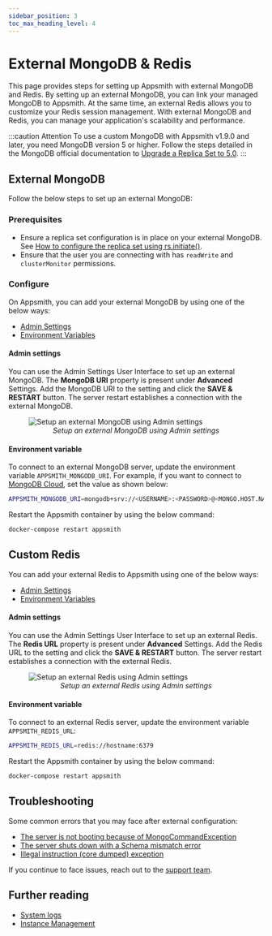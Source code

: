 ```yaml
---
sidebar_position: 3
toc_max_heading_level: 4
---
```

# External MongoDB & Redis

This page provides steps for setting up Appsmith with external MongoDB and Redis. By setting up an external MongoDB, you can link your managed MongoDB to Appsmith. At the same time, an external Redis allows you to customize your Redis session management. With external MongoDB and Redis, you can manage your application's scalability and performance.

:::caution Attention
To use a custom MongoDB with Appsmith v1.9.0 and later, you need MongoDB version 5 or higher. Follow the steps detailed in the MongoDB official documentation to [Upgrade a Replica Set to 5.0](https://www.mongodb.com/docs/manual/release-notes/5.0-upgrade-replica-set/).
:::

## External MongoDB
Follow the below steps to set up an external MongoDB:

### Prerequisites
* Ensure a replica set configuration is in place on your external MongoDB. See [How to configure the replica set using rs.initiate()](https://docs.mongodb.com/manual/reference/method/rs.initiate/).
* Ensure that the user you are connecting with has `readWrite` and `clusterMonitor` permissions.

### Configure
On Appsmith, you can add your external MongoDB by using one of the below ways:

* [Admin Settings](#admin-settings)
* [Environment Variables](#environment-variable)

#### Admin settings
You can use the Admin Settings User Interface to set up an external MongoDB. The **MongoDB URI** property is present under **Advanced** Settings. Add the MongoDB URI to the setting and click the **SAVE & RESTART** button. The server restart establishes a connection with the external MongoDB.

<figure>
  <img src="/img/setup-external-mongodb-using-admin-settings.png" style= {{width:"700px", height:"auto"}} alt="Setup an external MongoDB using Admin settings"/>
  <figcaption align = "center"><i>Setup an external MongoDB using Admin settings</i></figcaption>
</figure>

#### Environment variable
To connect to an external MongoDB server, update the environment variable `APPSMITH_MONGODB_URI`. For example, if you want to connect to [MongoDB Cloud](https://www.mongodb.com/cloud), set the value as shown below:

```bash
APPSMITH_MONGODB_URI=mongodb+srv://<USERNAME>:<PASSWORD>@<MONGO.HOST.NAME>/<DATABASENAME>
```
Restart the Appsmith container by using the below command:

```bash
docker-compose restart appsmith
```

## Custom Redis
You can add your external Redis to Appsmith using one of the below ways:

* [Admin Settings](#admin-settings-1)
* [Environment Variables](#environment-variable-1)

#### Admin settings
You can use the Admin Settings User Interface to set up an external Redis. The **Redis URL** property is present under **Advanced** Settings. Add the Redis URL to the setting and click the **SAVE & RESTART** button. The server restart establishes a connection with the external Redis.

<figure>
  <img src="/img/setup-external-redis-using-admin-settings.png" style= {{width:"700px", height:"auto"}} alt="Setup an external Redis using Admin settings"/>
  <figcaption align = "center"><i>Setup an external Redis using Admin settings</i></figcaption>
</figure>

#### Environment variable
To connect to an external Redis server, update the environment variable `APPSMITH_REDIS_URL`:

```bash
APPSMITH_REDIS_URL=redis://hostname:6379
```

Restart the Appsmith container by using the below command:

```bash
docker-compose restart appsmith
```

## Troubleshooting
Some common errors that you may face after external configuration:
* [The server is not booting because of MongoCommandException](/help-and-support/troubleshooting-guide/deployment-errors?current-edition=BE#server-not-booting-because-of-mongocommandexception)
* [The server shuts down with a Schema mismatch error](/help-and-support/troubleshooting-guide/deployment-errors?current-edition=BE#server-shuts-down-with-schema-mismatch-error)
* [Illegal instruction (core dumped) exception](/help-and-support/troubleshooting-guide/deployment-errors?current-edition=BE#illegal-instruction-core-dumped) 

If you continue to face issues, reach out to the [support team](mailto:support@appsmith.com).

## Further reading
- [System logs](/learning-and-resources/how-to-guides/how-to-get-container-logs)
- [Instance Management](/getting-started/setup/instance-management) 